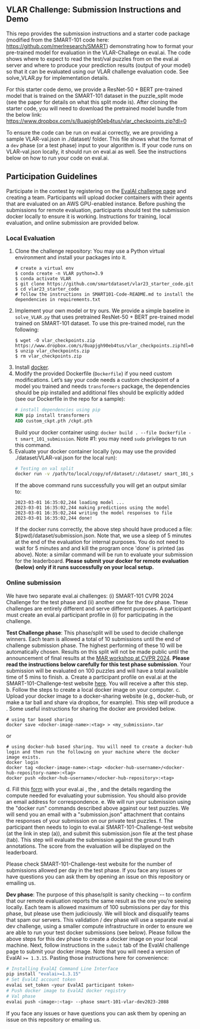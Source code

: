 <h2>VLAR Challenge: Submission Instructions and Demo</h2>
   
This repo provides the submission instructions and a starter code package (modified from the SMART-101 code here: https://github.com/merlresearch/SMART) demonstrating how to format your pre-trained model for evaluation in the VLAR-Challege on eval.ai. The code shows 
where to expect to read the test/val puzzles from on the eval.ai server and where to produce your prediction results (output of your model) so that it can be evaluated using our VLAR challenge evaluation code. See solve_VLAR.py for implementation details. 
    
For this starter code demo, we provide a ResNet-50 + BERT pre-trained model that is trained
on the SMART-101 dataset in the puzzle_split mode (see the paper for details on what this split mode is). After cloning the starter code, you will need to download the pretrained model bundle from the below link: https://www.dropbox.com/s/8uapjgh90eb4tus/vlar_checkpoints.zip?dl=0

To ensure the code can be run on eval.ai correctly, we are providing a sample VLAR-val.json in ./dataset/ folder. 
This file shows what the format of a `dev` phase (or a test phase) input to your algorithm is. If your code runs on 
VLAR-val.json locally, it should run on eval.ai as well. See the instructions below on how to run your code on eval.ai. 

## Participation Guidelines

Participate in the contest by registering on the [EvalAI challenge page](https://eval.ai/web/challenges/challenge-page/2088/overview) and creating a team. Participants will upload docker containers with their agents that are evaluated on an AWS GPU-enabled instance. Before pushing the submissions for remote evaluation, participants should test the submission docker locally to ensure it is working. Instructions for training, local evaluation, and online submission are provided below.

### Local Evaluation

1. Clone the challenge repository:
   You may use a Python virtual environment and install your packages into it.
   ```
   # create a virtual env
   $ conda create -n VLAR python=3.9
   $ conda activate VLAR
   $ git clone https://github.com/smartdataset/vlar23_starter_code.git
   $ cd vlar23_starter_code
   # follow the instructions in SMART101-Code-README.md to install the dependencies in requirements.txt
   ```
1. Implement your own model or try ours. We provide a simple baseline in `solve_VLAR.py` that uses pretrained ResNet-50 + BERT pre-trained model trained on SMART-101 dataset. To use this pre-trained model, run the following:
   ```
   $ wget -O vlar_checkpoints.zip  https://www.dropbox.com/s/8uapjgh90eb4tus/vlar_checkpoints.zip?dl=0
   $ unzip vlar_checkpoints.zip
   $ rm vlar_checkpoints.zip
   ```
1. Install [docker](https://docs.docker.com/engine/install/).
1. Modify the provided Dockerfile (`Dockerfile`) if you need custom modifications. Let’s say your code needs a custom checkpoint of a model you trained and needs `transformers` package, the dependencies should be pip installed and additional files should be explicitly added (see our Dockerfile in the repo for a sample):
    ```dockerfile
    # install dependencies using pip
    RUN pip install transformers
    ADD custom_ckpt.pth /ckpt.pth
    ```
    Build your docker container using: `docker build . --file Dockerfile -t smart_101_submission`.
    Note #1: you may need `sudo` privileges to run this command.
1. Evaluate your docker container locally (you may use the provided ./dataset/VLAR-val.json for the local run):
    ```bash
    # Testing on val split
    docker run -v /path/to/local/copy/of/dataset/:/dataset/ smart_101_submission
    ```
    If the above command runs successfully you will get an output similar to:
    ```
    2023-03-01 16:35:02,244 loading model ...
    2023-03-01 16:35:02,244 making predictions using the model
    2023-03-01 16:35:02,244 writing the model responses to file
    2023-03-01 16:35:02,244 done!
    ```
   If the docker runs correctly, the above step should have produced a file: $(pwd)/dataset/submission.json. Note that, we use a sleep of 5 minutes at the end of the evaluation for internal purposes. You do not need to wait for 5 minutes and and kill the program once 'done' is printed (as above). 
    Note: a similar command will be run to evaluate your submission for the leaderboard. **Please submit your docker for remote evaluation (below) only if it runs successfully on your local setup.** 
### Online submission
We have two separate eval.ai challenges: (i) SMART-101 CVPR 2024 Challenge for the test phase and (ii) another one for the dev phase. These challenges are entirely different and serve different purposes. A participant must create an eval.ai participant profile in (i) for participating in the challenge.

**Test Challenge phase**: This phase/split will be used to decide challenge winners. Each team is allowed a total of 10 submissions until the end of challenge submission phase. The highest performing of these 10 will be automatically chosen. Results on this split will not be made public until the announcement of final results at the [MAR workshop at CVPR 2024](https://marworkshop.github.io/cvpr24/index.html). **Please read the instructions below carefully for this test phase submission**. Your submission will be evaluated on 100 puzzles and will have a total available time of 5 mins to finish.
a. Create a participant profile on eval.ai at the SMART-101-Challenge-test website [here](https://eval.ai/web/challenges/challenge-page/2247/phases). You will receive a <participant id> after this step.
b. Follow the steps to create a local docker image on your computer.
c. Upload your docker image to a docker-sharing website (e.g., docker-hub, or make a tar ball and share via dropbox, for example). This step will produce a <docker-share-link>. Some useful instructions for sharing the docker are provided below.
```
# using tar based sharing
docker save <docker-image-name>:<tag> > <my_submission>.tar
```
or 
```
# using docker-hub based sharing. You will need to create a docker-hub login and then run the following on your machine where the docker image exists.
docker login
docker tag <docker-image-name>:<tag> <docker-hub-username>/<docker-hub-repository-name>:<tag>
docker push <docker-hub-username>/<docker-hub-repository>:<tag>
```
d. Fill this [form](https://docs.google.com/forms/d/e/1FAIpQLSd3cZMkPpQpxg1_WN6w5mb8WeWD15AQQnq4gsUo1Udk40MPrg/viewform?usp=sharing) with your eval.ai <participant id>, the <docker-share-link>, and the details regarding the compute needed for evaluating your submission. You should also provide an email address for correspondence.
e. We will run your submission using the "docker run" commands described above against our test puzzles. We will send you an email with a "submission.json" attachment that contains the responses of your submission on our private test puzzles.
f. The participant then needs to login to eval.ai SMART-101-Challenge-test website (at the link in step (a)), and submit this submission.json file at the test phase (tab). This step will evaluate the submission against the ground truth annotations. The score from the evaluation will be displayed on the leaderboard.  

Please check SMART-101-Challenge-test website for the number of submissions allowed per day in the test phase. If you face any issues or have questions you can ask them by opening an issue on this repository or emailing us.

**Dev phase**: 
The purpose of this phase/split is sanity checking -- to confirm that our remote evaluation reports the same result as the one you’re seeing locally. Each team is allowed maximum of 100 submissions per day for this phase, but please use them judiciously. We will block and disqualify teams that spam our servers. This validation / dev phase will use a separate eval.ai dev challenge, using a smaller compute infrastructure in order to ensure we are able to run your test docker submissions (see below). Please follow the above steps for this dev phase to create a docker image on your local machine. Next, follow instructions in the `submit` tab of the EvalAI challenge page to submit your docker image. Note that you will need a version of EvalAI `>= 1.3.15`. Pasting those instructions here for convenience:
```bash
# Installing EvalAI Command Line Interface
pip install "evalai>=1.3.15"
# Set EvalAI account token
evalai set_token <your EvalAI participant token>
# Push docker image to EvalAI docker registry
# Val phase
evalai push <image>:<tag> --phase smart-101-vlar-dev2023-2088
```
If you face any issues or have questions you can ask them by opening an issue on this repository or emailing us.

